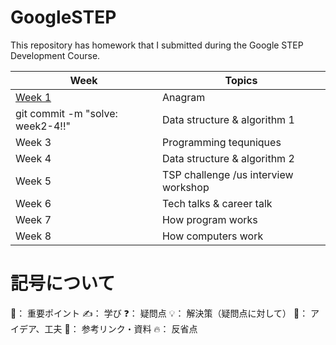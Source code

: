 # GoogleSTEP
This repository has homework that I submitted during the Google STEP Development Course.


| Week    | Topics                                        |
|---------|-----------------------------------------------|
| [Week 1](https://github.com/Riochin/GoogleSTEP/tree/main/week1)  | Anagram                                       |
| git commit -m "solve: week2-4!!"  | Data structure & algorithm 1                  |
| Week 3  | Programming tequniques                        |
| Week 4  | Data structure & algorithm 2                  |
| Week 5  | TSP challenge /us interview workshop          |
| Week 6  | Tech talks & career talk                      |
| Week 7  | How program works                             |
| Week 8  | How computers work                            |

# 記号について
🌟： 重要ポイント
✍️： 学び
❓： 疑問点
💡： 解決策（疑問点に対して）
🧠： アイデア、工夫
📌： 参考リンク・資料
🔥： 反省点
